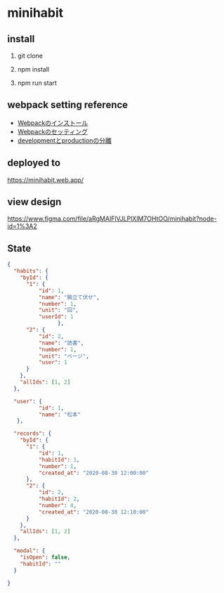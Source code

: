 # minihabit

## install

1. git clone

2. npm install

3. npm run start

## webpack setting reference
- [Webpackのインストール](https://webpack.js.org/guides/getting-started/)
- [Webpackのセッティング](https://blog.usejournal.com/creating-a-react-app-from-scratch-f3c693b84658)
- [developmentとproductionの分離](https://webpack.js.org/guides/production/)

## deployed to
https://minihabit.web.app/

## view design
https://www.figma.com/file/aRgMAIFlVJLPlXlM7OHtOO/minihabit?node-id=1%3A2

## State

```json
{
  "habits": {
    "byId": {
      "1": {
          "id": 1,
          "name": "腕立て伏せ",
          "number": 1,
          "unit": "回",
          "userId": 1 
                },
      "2": {
          "id": 2,
          "name": "読書",
          "number": 1,
          "unit": "ページ",
          "user": 1
      }
    },
    "allIds": [1, 2]
  },

  "user": {
          "id": 1,
          "name": "松本"
   },

  "records": {
    "byId": {
      "1": {
          "id": 1,
          "habitId": 1,
          "number": 1,
          "created_at": "2020-08-30 12:00:00" 
      },
      "2": {
          "id": 2,
          "habitId": 2,
          "number": 4,
          "created_at": "2020-08-30 12:10:00" 
      }
    },
    "allIds": [1, 2]
  },

  "modal": {
    "isOpen": false,
    "habitId": ""
  }

}
```